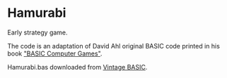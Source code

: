 # Hamurabi

Early strategy game.

The code is an adaptation of David Ahl original BASIC code printed in his book ["BASIC Computer Games"](https://en.wikipedia.org/wiki/BASIC_Computer_Games).

Hamurabi.bas downloaded from [Vintage BASIC](http://www.vintage-basic.net/games.html).